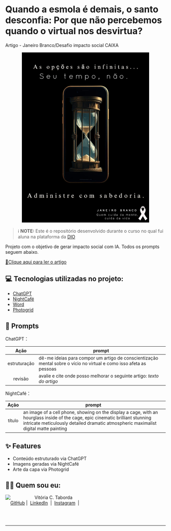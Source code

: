# Quando a esmola é demais, o santo desconfia: Por que não percebemos quando o virtual nos desvirtua?
Artigo - Janeiro Branco/Desafio impacto social CAIXA
<p align="center">
<img 
    src="https://github.com/vicataborda/Conscientizacao-Janeiro-Branco---Desafio-impacto-social/blob/main/PhotoGrid_Site_1738065985491%20(2).jpg"
    width="400"  
/>
</p>

 > ℹ️ **NOTE:** Este é o repositório desenvolvido durante o curso no qual fui aluna na plataforma da [DIO](https://dio.me)

Projeto com o objetivo de gerar impacto social com IA. Todos os prompts
seguem abaixo.

<a href="https://github.com/vicataborda/Conscientizacao-Janeiro-Branco---Desafio-impacto-social/blob/main/Quando%20a%20esmola%20%C3%A9%20demais%2C%20o%20santo%20desconfia%20Por%20que%20n%C3%A3o%20percebems%20quando%20o%20virtual%20nos%20desvirtua.pdf" title="View PDF now"> 📕Clique aqui para ler o artigo</a>

## 💻 Tecnologias utilizadas no projeto:

- [ChatGPT](https://chat.openai.com/) 
- [NightCafé](https://creator.nightcafe.studio/)
- [Word](https://www.microsoft.com/pt-br/microsoft-365/word?msockid=33ace3b78b0b661829c0f6e48ad66742)
- [Photogrid](https://www.photogrid.app/pt/)

## 🧠 Prompts


ChatGPT：

|   Ação   | prompt                                                                                                                                                                                                                                                                         |
| :------: | ------------------------------------------------------------------------------------------------------------------------------------------------------------------------------------------------------------------------------------------------------------------------------ |
|  estruturação  | dê-me ideias para compor um artigo de conscientização mental sobre o vício no virtual e como isso afeta as pessoas  |                                                      |
| revisão | avalie e cite onde posso melhorar o seguinte artigo: *texto do artigo* |

NightCafé：

|  Ação  | prompt                                                                                 |
| :----: | -------------------------------------------------------------------------------------- |
| título | an image of a cell phone, showing on the display a cage, with an hourglass inside of the cage, epic cinematic brilliant stunning intricate meticulously detailed dramatic atmospheric maximalist digital matte painting |
## ✨ Features

- Conteúdo estruturado via ChatGPT
- Imagens geradas via NightCafé
- Arte da capa via Photogrid


## 👨‍💻 Quem sou eu:

<p>
    <img 
      align=left 
      margin=10 
      width=80 
      src="https://avatars.githubusercontent.com/u/191050453?v=4"
    />
    <p>&nbsp&nbsp&nbspVitória C. Taborda<br>
    &nbsp&nbsp&nbsp
    <a href="https://github.com/vicataborda">
    GitHub</a>&nbsp;|&nbsp;
    <a href="https://www.linkedin.com/in/vitoriactaborda/">LinkedIn</a>
&nbsp;|&nbsp;
    <a href="https://www.instagram.com/imvictab/">
    Instagram</a>
&nbsp;|&nbsp;</p>
</p>
<br/><br/>
<p>

---
